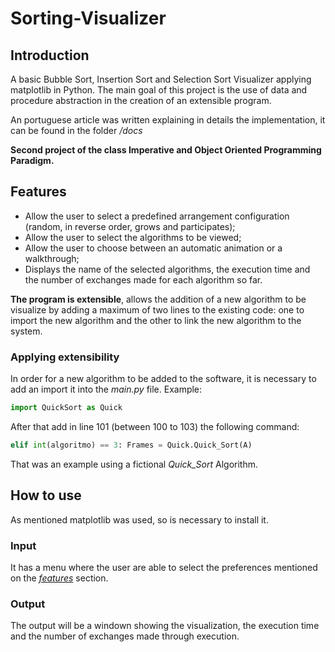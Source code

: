 # Sorting-Visualizer

## Introduction

A basic Bubble Sort, Insertion Sort and Selection Sort Visualizer applying matplotlib in Python. The main goal of this project is the use of data and procedure abstraction in the creation of an extensible program.

An portuguese article was written explaining in details the implementation, it can be found in the folder <i>/docs</i>

<b> Second project of the class Imperative and Object Oriented Programming Paradigm.</b>

## <div id = "fea" >Features</div>

<ul>
  <li>Allow the user to select a predefined arrangement configuration (random, in reverse order, grows and participates);</li>
  <li>Allow the user to select the algorithms to be viewed;</li>
  <li>Allow the user to choose between an automatic animation or a walkthrough;</li>
  <li>Displays the name of the selected algorithms, the execution time and the number of exchanges made for each algorithm so far.</li>
</ul>

<b>The program is extensible</b>, allows the addition of a new algorithm to be visualize by adding a maximum of two lines to the existing code: one to import the new algorithm and the other to link the new algorithm to the system.


### Applying extensibility
In order for a new algorithm to be added to the software, it is necessary to add an import it into the <i>main.py</i> file.
Example:
```python
import QuickSort as Quick
```
After that add in line 101 (between 100 to 103) the following command:
```python
elif int(algoritmo) == 3: Frames = Quick.Quick_Sort(A)
```
That was an example using a fictional <i>Quick_Sort</i> Algorithm.

## How to use
As mentioned matplotlib was used, so is necessary to install it.

### Input
It has a menu where the user are able to select the preferences mentioned on the <a href="#fea"><i>features</i></a> section.
### Output
The output will be a windown showing the visualization, the execution time and the number of exchanges made through execution.
